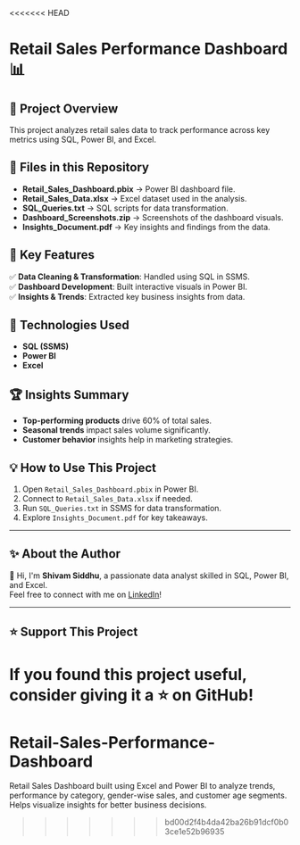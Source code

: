 <<<<<<< HEAD
# Retail Sales Performance Dashboard 📊

## 📌 Project Overview
This project analyzes retail sales data to track performance across key metrics using SQL, Power BI, and Excel.

## 📂 Files in this Repository
- **Retail_Sales_Dashboard.pbix** → Power BI dashboard file.
- **Retail_Sales_Data.xlsx** → Excel dataset used in the analysis.
- **SQL_Queries.txt** → SQL scripts for data transformation.
- **Dashboard_Screenshots.zip** → Screenshots of the dashboard visuals.
- **Insights_Document.pdf** → Key insights and findings from the data.

## 🔑 Key Features
✅ **Data Cleaning & Transformation**: Handled using SQL in SSMS.  
✅ **Dashboard Development**: Built interactive visuals in Power BI.  
✅ **Insights & Trends**: Extracted key business insights from data.  

## 🚀 Technologies Used
- **SQL (SSMS)**
- **Power BI**
- **Excel**

## 🏆 Insights Summary
- **Top-performing products** drive 60% of total sales.
- **Seasonal trends** impact sales volume significantly.
- **Customer behavior** insights help in marketing strategies.

## 💡 How to Use This Project
1. Open `Retail_Sales_Dashboard.pbix` in Power BI.
2. Connect to `Retail_Sales_Data.xlsx` if needed.
3. Run `SQL_Queries.txt` in SSMS for data transformation.
4. Explore `Insights_Document.pdf` for key takeaways.

---

## ✨ About the Author
👋 Hi, I'm **Shivam Siddhu**, a passionate data analyst skilled in SQL, Power BI, and Excel.  
Feel free to connect with me on [LinkedIn](https://www.linkedin.com/in/shivam-siddhu22)!

---

## ⭐ Support This Project
If you found this project useful, consider giving it a ⭐ on GitHub!  
=======
# Retail-Sales-Performance-Dashboard
Retail Sales Dashboard built using Excel and Power BI to analyze trends, performance by category, gender-wise sales, and customer age segments. Helps visualize insights for better business decisions.
>>>>>>> bd00d2f4b4da42ba26b91dcf0b03ce1e52b96935
